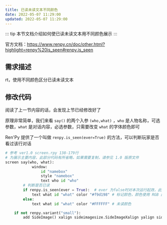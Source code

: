 ```yaml
---
title: 已读未读文本不同颜色
date: 2022-05-07 11:29:00
updated: 2022-05-07 11:29:00
---
```


::: tip
本节文档介绍如何使已读未读文本用不同颜色展示
:::

官方文档：https://www.renpy.cn/doc/other.html?highlight=renpy%20is_seen#renpy.is_seen

## 需求描述

rt，使用不同颜色区分已读未读文本

## 修改代码

阅读了上一节内容的话，会发现上节已经修改好了

原理非常简单，我们来看 `say()` 的两个入参 `(who,what)` ，`who` 是人物名称，可选参数，`what` 是对话内容，必选参数，只需要改变 `what` 的字体颜色即可

Ren'Py 提供了一个叫做 `renpy.is_seen(ever=True)` 的方法，可以判断玩家是否看过该行对话

```python
# 参考 ver1.0 screen.rpy 138-179行
# 为展示主要内容，此部分代码有所省略，如果需要复制，请参见 1.0 版原文件
screen say(who, what):
            window:
                id "namebox"
                style "namebox"
                text who id "who"
        # 判断是否已读
        if renpy.is_seen(ever = True):  # ever 为false时对本次运行起效，此处需要对过去所有阅读起效
            text what id "what" color "#f9d198" # 标记颜色，颜色使用 RGB 颜色表达方式，可以百度“RGB颜色在线选择”来选择颜色
        else:
            text what id "what" color "#FFFFFF" # 未读颜色

    if not renpy.variant("small"):
        add SideImage() xalign sideimagesize.SideImageXalign yalign sideimagesize.SideImageYalign zoom sideimagesize.SideImageZoom
```

